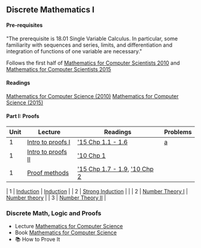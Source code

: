 ## Discrete Mathematics I

#### Pre-requisites
"The prerequisite is 18.01 Single Variable Calculus. In particular, some familiarity with sequences and series, limits, and differentiation and integration of functions of one variable are necessary."

Follows the first half of [Mathematics for Computer Scientists 2010](https://ocw.mit.edu/courses/electrical-engineering-and-computer-science/6-042j-mathematics-for-computer-science-fall-2010/) and [Mathematics for Computer Scientists 2015](https://ocw.mit.edu/courses/electrical-engineering-and-computer-science/6-042j-mathematics-for-computer-science-spring-2015/)

#### Readings
[Mathematics for Computer Science (2010)](https://ocw.mit.edu/courses/electrical-engineering-and-computer-science/6-042j-mathematics-for-computer-science-fall-2010/readings/MIT6_042JF10_notes.pdf)
[Mathematics for Computer Science (2015)](https://ocw.mit.edu/courses/electrical-engineering-and-computer-science/6-042j-mathematics-for-computer-science-spring-2015/readings/MIT6_042JS15_textbook.pdf)


#### Part I: Proofs

| Unit | Lecture                       | Readings                                           | Problems       |
| ---- | ----------------------------  | -------------------------------------------------- | -------------- |
| 1    | [Intro to proofs I][2015-l1]  | ['15 Chp 1.1 - 1.6][2015-r1]                       | [a][2015-p1]    |
| 1    | [Intro to proofs II][2010-l1] | ['10 Chp 1][2010-r1]                               |
| 1    | [Proof methods][2015-4]       | ['15 Chp 1.7 - 1.9][2015-r2], ['10 Chp 2][2010-r2] |

| 1    | [Induction][4]                | [Induction][5]                                       |
| 2    | [Strong Induction][6]         |                                                      |
| 2    | [Number Theory I][7]          | [Number theory][8]                                   |
| 3    | [Number Theory II][9]         |


### Discrete Math, Logic and Proofs
* Lecture [Mathematics for Computer Science](https://ocw.mit.edu/courses/electrical-engineering-and-computer-science/6-042j-mathematics-for-computer-science-fall-2010/index.htm)
* Book [Mathematics for Computer Science](http://www.iith.ac.in/~aravind/Files-DM/LLM-MFCS-2004.pdf)
* 📚 How to Prove It


[2015-l1]: https://ocw.mit.edu/courses/electrical-engineering-and-computer-science/6-042j-mathematics-for-computer-science-spring-2015/proofs/tp1-1/


[2015-r1]: https://ocw.mit.edu/courses/electrical-engineering-and-computer-science/6-042j-mathematics-for-computer-science-spring-2015/readings/MIT6_042JS15_Session1.pdf
[2015-r2]: https://ocw.mit.edu/courses/electrical-engineering-and-computer-science/6-042j-mathematics-for-computer-science-spring-2015/readings/MIT6_042JS15_Session2.pdf


[2015-p1]: https://ocw.mit.edu/courses/electrical-engineering-and-computer-science/6-042j-mathematics-for-computer-science-spring-2015/in-class-questions/MIT6_042JS15_cp1.pdf



[2010-l1]: https://ocw.mit.edu/courses/electrical-engineering-and-computer-science/6-042j-mathematics-for-computer-science-fall-2010/video-lectures/lecture-1-introduction-and-proofs/


[2010-r1]: https://ocw.mit.edu/courses/electrical-engineering-and-computer-science/6-042j-mathematics-for-computer-science-fall-2010/readings/MIT6_042JF10_chap01.pdf
[2010-r2]: https://ocw.mit.edu/courses/electrical-engineering-and-computer-science/6-042j-mathematics-for-computer-science-fall-2010/readings/MIT6_042JF10_chap02.pdf

[2015-4]: https://ocw.mit.edu/courses/electrical-engineering-and-computer-science/6-042j-mathematics-for-computer-science-spring-2015/proofs/tp1-2/

[4]: https://ocw.mit.edu/courses/electrical-engineering-and-computer-science/6-042j-mathematics-for-computer-science-fall-2010/video-lectures/lecture-2-induction/
[5]: https://ocw.mit.edu/courses/electrical-engineering-and-computer-science/6-042j-mathematics-for-computer-science-fall-2010/readings/MIT6_042JF10_chap03.pdf

[6]: https://ocw.mit.edu/courses/electrical-engineering-and-computer-science/6-042j-mathematics-for-computer-science-fall-2010/video-lectures/lecture-3-strong-induction/

[7]: https://ocw.mit.edu/courses/electrical-engineering-and-computer-science/6-042j-mathematics-for-computer-science-fall-2010/video-lectures/lecture-4-number-theory-i/
[8]: https://ocw.mit.edu/courses/electrical-engineering-and-computer-science/6-042j-mathematics-for-computer-science-fall-2010/readings/MIT6_042JF10_chap04.pdf

[9]: https://ocw.mit.edu/courses/electrical-engineering-and-computer-science/6-042j-mathematics-for-computer-science-fall-2010/video-lectures/lecture-5-number-theory-ii/
